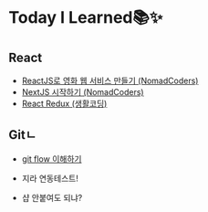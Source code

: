 # Today I Learned📚✨

## React

- [ReactJS로 영화 웹 서비스 만들기 (NomadCoders)](ReactJS로-영화-웹-서비스-만들기)
- [NextJS 시작하기 (NomadCoders)](NextJS.md)
- [React Redux (생활코딩)](Redux.md)

## Gitㄴ

- [git flow 이해하기](git-flow-이해하기.md)

- 지라 연동테스트!
- 샵 안붙여도 되냐?
